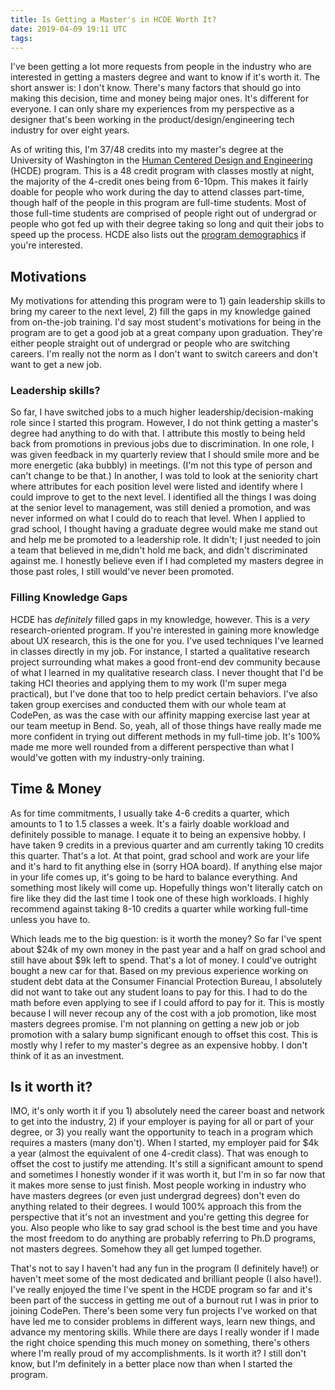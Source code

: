 ```yaml
---
title: Is Getting a Master's in HCDE Worth It?
date: 2019-04-09 19:11 UTC
tags:
---
```


I've been getting a lot more requests from people in the industry who are interested in getting a masters degree and want to know if it's worth it. The short answer is: I don't know. There's many factors that should go into making this decision, time and money being major ones. It's different for everyone. I can only share my experiences from my perspective as a designer that's been working in the product/design/engineering tech industry for over eight years.

As of writing this, I'm 37/48 credits into my master's degree at the University of Washington in the [Human Centered Design and Engineering](https://www.hcde.washington.edu/ms/) (HCDE) program. This is a 48 credit program with classes mostly at night, the majority of the 4-credit ones being from 6-10pm. This makes it fairly doable for people who work during the day to attend classes part-time, though half of the people in this program are full-time students. Most of those full-time students are comprised of people right out of undergrad or people who got fed up with their degree taking so long and quit their jobs to speed up the process. HCDE also lists out the [program demographics](https://www.hcde.washington.edu/mission#demographics) if you're interested.

## Motivations

My motivations for attending this program were to 1) gain leadership skills to bring my career to the next level, 2) fill the gaps in my knowledge gained from on-the-job training. I'd say most student's motivations for being in the program are to get a good job at a great company upon graduation. They're either people straight out of undergrad or people who are switching careers. I'm really not the norm as I don't want to switch careers and don't want to get a new job.

### Leadership skills?

So far, I have switched jobs to a much higher leadership/decision-making role since I started this program. However, I do not think getting a master's degree had anything to do with that. I attribute this mostly to being held back from promotions in previous jobs due to discrimination. In one role, I was given feedback in my quarterly review that I should smile more and be more energetic (aka bubbly) in meetings. (I'm not this type of person and can't change to be that.) In another, I was told to look at the seniority chart where attributes for each position level were listed and identify where I could improve to get to the next level. I identified all the things I was doing at the senior level to management, was still denied a promotion, and was never informed on what I could do to reach that level. When I applied to grad school, I thought having a graduate degree would make me stand out and help me be promoted to a leadership role. It didn't; I just needed to join a team that believed in me,didn't hold me back, and didn't discriminated against me. I honestly believe even if I had completed my masters degree in those past roles, I still would've never been promoted.

### Filling Knowledge Gaps

HCDE has _definitely_ filled gaps in my knowledge, however. This is a _very_ research-oriented program. If you're interested in gaining more knowledge about UX research, this is the one for you. I've used techniques I've learned in classes directly in my job. For instance, I started a qualitative research project surrounding what makes a good front-end dev community because of what I learned in my qualitative research class. I never thought that I'd be taking HCI theories and applying them to my work (I'm super mega practical), but I've done that too to help predict certain behaviors. I've also taken group exercises and conducted them with our whole team at CodePen, as was the case with our affinity mapping exercise last year at our team meetup in Bend. So, yeah, all of those things have really made me more confident in trying out different methods in my full-time job. It's 100% made me more well rounded from a different perspective than what I would've gotten with my industry-only training.

## Time & Money

As for time commitments, I usually take 4-6 credits a quarter, which amounts to 1 to 1.5 classes a week. It's a fairly doable workload and definitely possible to manage. I equate it to being an expensive hobby. I have taken 9 credits in a previous quarter and am currently taking 10 credits this quarter. That's a lot. At that point, grad school and work are your life and it's hard to fit anything else in (sorry HOA board). If anything else major in your life comes up, it's going to be hard to balance everything. And something most likely will come up. Hopefully things won't literally catch on fire like they did the last time I took one of these high workloads. I highly recommend against taking 8-10 credits a quarter while working full-time unless you have to.

Which leads me to the big question: is it worth the money? So far I've spent about \$24k of my own money in the past year and a half on grad school and still have about \$9k left to spend. That's a lot of money. I could've outright bought a new car for that. Based on my previous experience working on student debt data at the Consumer Financial Protection Bureau, I absolutely did not want to take out any student loans to pay for this. I had to do the math before even applying to see if I could afford to pay for it. This is mostly because I will never recoup any of the cost with a job promotion, like most masters degrees promise. I'm not planning on getting a new job or job promotion with a salary bump significant enough to offset this cost. This is mostly why I refer to my master's degree as an expensive hobby. I don't think of it as an investment.

## Is it worth it?

IMO, it's only worth it if you 1) absolutely need the career boast and network to get into the industry, 2) if your employer is paying for all or part of your degree, or 3) you really want the opportunity to teach in a program which requires a masters (many don't). When I started, my employer paid for \$4k a year (almost the equivalent of one 4-credit class). That was enough to offset the cost to justify me attending. It's still a significant amount to spend and sometimes I honestly wonder if it was worth it, but I'm in so far now that it makes more sense to just finish. Most people working in industry who have masters degrees (or even just undergrad degrees) don't even do anything related to their degrees. I would 100% approach this from the perspective that it's not an investment and you're getting this degree for you. Also people who like to say grad school is the best time and you have the most freedom to do anything are probably referring to Ph.D programs, not masters degrees. Somehow they all get lumped together.

That's not to say I haven't had any fun in the program (I definitely have!) or haven't meet some of the most dedicated and brilliant people (I also have!). I've really enjoyed the time I've spent in the HCDE program so far and it's been part of the success in getting me out of a burnout rut I was in prior to joining CodePen. There's been some very fun projects I've worked on that have led me to consider problems in different ways, learn new things, and advance my mentoring skills. While there are days I really wonder if I made the right choice spending this much money on something, there's others where I'm really proud of my accomplishments. Is it worth it? I still don't know, but I'm definitely in a better place now than when I started the program.
